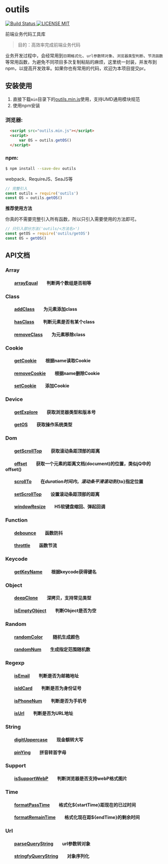 # outils

[![Build Status](https://travis-ci.org/devil5986/outils.svg?branch=master) ![LICENSE MIT](https://img.shields.io/npm/l/express.svg)](https://www.npmjs.com/package/outils) 

 
前端业务代码工具库

> 目的：高效率完成前端业务代码

业务开发过程中，会经常用到`日期格式化`、`url参数转对象`、`浏览器类型判断`、`节流函数`等常用函数，为避免不同项目多次复制粘贴的麻烦，这里统一封装，并发布到npm，以提高开发效率。如果你也有常用的代码，欢迎为本项目提交pr。

## 安装使用

1. 直接下载`min`目录下的[outils.min.js](https://github.com/devil5986/outils/blob/master/min/outils.min.js)使用，支持UMD通用模块规范  
2. 使用npm安装

### 浏览器:
``` html
  <script src="outils.min.js"></script>
  <script>
      var OS = outils.getOS()
  </script>
```

### npm:
``` bash
$ npm install --save-dev outils
```

webpack、RequireJS、SeaJS等

``` javascript
// 完整引入
const outils = require('outils')
const OS = outils.getOS()
```

**推荐使用方法**  

你真的不需要完整引入所有函数，所以只引入需要使用的方法即可。
``` javascript
// 只引入部分方法('outils/<方法名>')
const getOS = require('outils/getOS')
const OS = getOS()
```
## API文档

### Array  
#### &emsp;&emsp;[arrayEqual][arrayEqual]&emsp;&emsp;判断两个数组是否相等 

### Class
#### &emsp;&emsp;[addClass][addClass]&emsp;&emsp;为元素添加class  
#### &emsp;&emsp;[hasClass][hasClass]&emsp;&emsp;判断元素是否有某个class  
#### &emsp;&emsp;[removeClass][removeClass]&emsp;&emsp;为元素移除class  

### Cookie 
#### &emsp;&emsp;[getCookie][getCookie]&emsp;&emsp;根据name读取Cookie  
#### &emsp;&emsp;[removeCookie][removeCookie]&emsp;&emsp;根据name删除Cookie
#### &emsp;&emsp;[setCookie][setCookie]&emsp;&emsp;添加Cookie 

### Device  
#### &emsp;&emsp;[getExplore][getExplore]&emsp;&emsp;获取浏览器类型和版本号  
#### &emsp;&emsp;[getOS][getOS]&emsp;&emsp;获取操作系统类型

### Dom  
#### &emsp;&emsp;[getScrollTop][getScrollTop]&emsp;&emsp;获取滚动条距顶部的距离
#### &emsp;&emsp;[offset][offset]&emsp;&emsp;获取一个元素的距离文档(document)的位置，类似jQ中的offset()
#### &emsp;&emsp;[scrollTo][scrollTo]&emsp;&emsp;在${duration}时间内，滚动条平滑滚动到${to}指定位置
#### &emsp;&emsp;[setScrollTop][setScrollTop]&emsp;&emsp;设置滚动条距顶部的距离
#### &emsp;&emsp;[windowResize][windowResize]&emsp;&emsp;H5软键盘缩回、弹起回调

### Function  
#### &emsp;&emsp;[debounce][debounce]&emsp;&emsp;函数防抖   
#### &emsp;&emsp;[throttle][throttle]&emsp;&emsp;函数节流   

### Keycode  
#### &emsp;&emsp;[getKeyName][getKeyName]&emsp;&emsp;根据keycode获得键名 

### Object  
#### &emsp;&emsp;[deepClone][deepClone]&emsp;&emsp;深拷贝，支持常见类型
#### &emsp;&emsp;[isEmptyObject][isEmptyObject]&emsp;&emsp;判断Object是否为空

### Random  
#### &emsp;&emsp;[randomColor][randomColor] &emsp;&emsp;随机生成颜色
#### &emsp;&emsp;[randomNum][randomNum]&emsp;&emsp;生成指定范围随机数 

### Regexp  
#### &emsp;&emsp;[isEmail][isEmail]&emsp;&emsp;判断是否为邮箱地址 
#### &emsp;&emsp;[isIdCard][isIdCard]&emsp;&emsp;判断是否为身份证号
#### &emsp;&emsp;[isPhoneNum][isPhoneNum]&emsp;&emsp;判断是否为手机号  
#### &emsp;&emsp;[isUrl][isUrl]&emsp;&emsp;判断是否为URL地址

### String  
#### &emsp;&emsp;[digitUppercase][digitUppercase]&emsp;&emsp;现金额转大写
#### &emsp;&emsp;[pinYing][pinYing]&emsp;&emsp;拼音转首字母

### Support  
#### &emsp;&emsp;[isSupportWebP][isSupportWebP]&emsp;&emsp;判断浏览器是否支持webP格式图片
#### 

### Time  
#### &emsp;&emsp;[formatPassTime][formatPassTime]&emsp;&emsp;格式化${startTime}距现在的已过时间
#### &emsp;&emsp;[formatRemainTime][formatRemainTime]&emsp;&emsp;格式化现在距${endTime}的剩余时间

### Url
#### &emsp;&emsp;[parseQueryString][parseQueryString]&emsp;&emsp;url参数转对象
#### &emsp;&emsp;[stringfyQueryString][stringfyQueryString]&emsp;&emsp;对象序列化

[arrayEqual]:https://github.com/devil5986/outils/blob/master/src/array/arrayEqual.js

[addClass]:https://github.com/devil5986/outils/blob/master/src/class/addClass.js
[hasClass]:https://github.com/devil5986/outils/blob/master/src/class/hasClass.js
[removeClass]:https://github.com/devil5986/outils/blob/master/src/class/removeClass.js

[getCookie]:https://github.com/devil5986/outils/blob/master/src/cookie/getCookie.js
[removeCookie]:https://github.com/devil5986/outils/blob/master/src/cookie/removeCookie.js
[setCookie]:https://github.com/devil5986/outils/blob/master/src/cookie/setCookie.js

[getExplore]:https://github.com/devil5986/outils/blob/master/src/device/getExplore.js
[getOS]:https://github.com/devil5986/outils/blob/master/src/device/getOS.js

[getScrollTop]:https://github.com/devil5986/outils/blob/master/src/dom/getScrollTop.js
[offset]:https://github.com/devil5986/outils/blob/master/src/dom/offset.js
[scrollTo]:https://github.com/devil5986/outils/blob/master/src/dom/scrollTo.js
[setScrollTop]:https://github.com/devil5986/outils/blob/master/src/dom/setScrollTop.js
[windowResize]:https://github.com/devil5986/outils/blob/master/src/dom/windowResize.js

[debounce]:https://github.com/devil5986/outils/blob/master/src/function/debounce.js
[throttle]:https://github.com/devil5986/outils/blob/master/src/function/throttle.js

[getKeyName]:https://github.com/devil5986/outils/blob/master/src/keycode/getKeyName.js

[deepClone]:https://github.com/devil5986/outils/blob/master/src/object/deepClone.js
[isEmptyObject]:https://github.com/devil5986/outils/blob/master/src/object/isEmptyObject.js

[randomColor]:https://github.com/devil5986/outils/blob/master/src/random/randomColor.js
[randomNum]:https://github.com/devil5986/outils/blob/master/src/random/randomNum.js

[isEmail]:https://github.com/devil5986/outils/blob/master/src/regexp/isEmail.js
[isIdCard]:https://github.com/devil5986/outils/blob/master/src/regexp/isIdCard.js
[isPhoneNum]:https://github.com/devil5986/outils/blob/master/src/regexp/isPhoneNum.js
[isUrl]:https://github.com/devil5986/outils/blob/master/src/regexp/isUrl.js

[digitUppercase]:https://github.com/devil5986/outils/blob/master/src/string/digitUppercase.js
[pinYing]:https://github.com/devil5986/outils/blob/master/src/string/pinYing.js

[isSupportWebP]:https://github.com/devil5986/outils/blob/master/src/support/isSupportWebP.js

[formatPassTime]:https://github.com/devil5986/outils/blob/master/src/time/formatPassTime.js
[formatRemainTime]:https://github.com/devil5986/outils/blob/master/src/time/formatRemainTime.js

[parseQueryString]:https://github.com/devil5986/outils/blob/master/src/url/parseQueryString.js
[stringfyQueryString]:https://github.com/devil5986/outils/blob/master/src/url/stringfyQueryString.js
